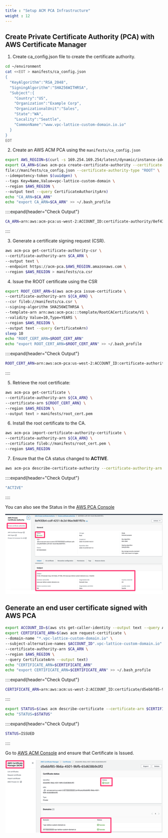```yaml
---
title : "Setup ACM PCA Infrastructure"
weight : 12
---
```


## Create Private Certificate Authority (PCA) with AWS Certificate Manager

1. Create ca_config.json file to create the certificate authority.

```bash
cd ~/environment
cat <<EOT > manifests/ca_config.json
{
  "KeyAlgorithm":"RSA_2048",
  "SigningAlgorithm":"SHA256WITHRSA",
  "Subject":{
    "Country":"US",
    "Organization":"Example Corp",
    "OrganizationalUnit":"Sales",
    "State":"WA",
    "Locality":"Seattle",
    "CommonName":"www.vpc-lattice-custom-domain.io.io"
  }
}
EOT
```

2. Create an AWS ACM PCA using the `manifests/ca_config.json` 

```bash
export AWS_REGION=$(curl -s 169.254.169.254/latest/dynamic/instance-identity/document | jq -r '.region')
export CA_ARN=$(aws acm-pca create-certificate-authority --certificate-authority-configuration \
file://manifests/ca_config.json --certificate-authority-type "ROOT" \
--idempotency-token $(uuidgen) \
--tags Key=Name,Value=vpc-lattice-custom-domain \
--region $AWS_REGION \
--output text --query CertificateAuthorityArn)
echo "CA_ARN=$CA_ARN"
echo "export CA_ARN=$CA_ARN" >> ~/.bash_profile
```

::::expand{header="Check Output"}
```bash
CA_ARN=arn:aws:acm-pca:us-west-2:ACCOUNT_ID:certificate-authority/8ef430b4-ccdf-4251-8c2d-96ec9d81f07e
```
::::

3. Generate a certificate signing request (CSR).

```bash
aws acm-pca get-certificate-authority-csr \
--certificate-authority-arn $CA_ARN \
--output text \
--endpoint https://acm-pca.$AWS_REGION.amazonaws.com \
--region $AWS_REGION > manifests/ca.csr
```

4. Issue the ROOT certificate using the CSR

```bash
export ROOT_CERT_ARN=$(aws acm-pca issue-certificate \
--certificate-authority-arn ${CA_ARN} \
--csr fileb://manifests/ca.csr \
--signing-algorithm SHA256WITHRSA \
--template-arn arn:aws:acm-pca:::template/RootCACertificate/V1 \
--validity Value=10,Type=YEARS \
--region $AWS_REGION \
--output text --query CertificateArn)
sleep 10
echo "ROOT_CERT_ARN=$ROOT_CERT_ARN"
echo "export ROOT_CERT_ARN=$ROOT_CERT_ARN" >> ~/.bash_profile
```


::::expand{header="Check Output"}
```bash
ROOT_CERT_ARN=arn:aws:acm-pca:us-west-2:ACCOUNT_ID:certificate-authority/8ef430b4-ccdf-4251-8c2d-96ec9d81f07e/certificate/22b702e74933a57ae855ae9c3b27dbd8
```
::::

5. Retrieve the root certificate:

```bash
aws acm-pca get-certificate \
--certificate-authority-arn ${CA_ARN} \
--certificate-arn ${ROOT_CERT_ARN} \
--region $AWS_REGION \
--output text > manifests/root_cert.pem
```

6. Install the root certificate to the CA.

```bash
aws acm-pca import-certificate-authority-certificate \
--certificate-authority-arn ${CA_ARN} \
--certificate fileb://manifests/root_cert.pem \
--region $AWS_REGION 
```

7. Ensure that the CA status changed to **ACTIVE**.

```bash
aws acm-pca describe-certificate-authority --certificate-authority-arn ${CA_ARN} --query CertificateAuthority.Status 
```

::::expand{header="Check Output"}
```bash
"ACTIVE"
```
::::

You can also see the Status in the [AWS PCA Console](https://us-west-2.console.aws.amazon.com/acm-pca/home?region=us-west-2#/certificateAuthorities?arn=&tab=null)

![acm-pca1.png](/static/images/6-network-security/2-vpc-lattice-service-access/acm-pca1.png)

## Generate an end user certificate signed with AWS PCA

```bash
export ACCOUNT_ID=$(aws sts get-caller-identity --output text --query Account)
export CERTIFICATE_ARN=$(aws acm request-certificate \
--domain-name "*.vpc-lattice-custom-domain.io" \
--subject-alternative-names $ACCOUNT_ID".vpc-lattice-custom-domain.io" \
--certificate-authority-arn $CA_ARN \
--region $AWS_REGION \
--query CertificateArn --output text)
echo "CERTIFICATE_ARN=$CERTIFICATE_ARN"
echo "export CERTIFICATE_ARN=$CERTIFICATE_ARN" >> ~/.bash_profile
```

::::expand{header="Check Output"}
```bash
CERTIFICATE_ARN=arn:aws:acm:us-west-2:ACCOUNT_ID:certificate/d5ebbf85-9b6a-4501-9bfb-65d638b9c0f2
```
::::


```bash
export STATUS=$(aws acm describe-certificate --certificate-arn $CERTIFICATE_ARN --region $AWS_REGION --output json | jq -r '.Certificate.Status')
echo "STATUS=$STATUS"
```

::::expand{header="Check Output"}
```bash
STATUS=ISSUED
```
::::


Go to [AWS ACM Console](https://us-west-2.console.aws.amazon.com/acm/home?region=us-west-2#/certificates/list) and ensure that Certificate is Issued. 

![acm-cert.png](/static/images/6-network-security/2-vpc-lattice-service-access/acm-cert.png)